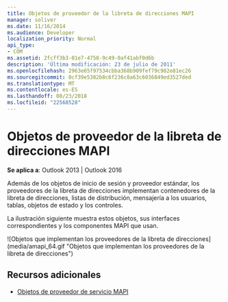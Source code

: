 ```yaml
---
title: Objetos de proveedor de la libreta de direcciones MAPI
manager: soliver
ms.date: 11/16/2014
ms.audience: Developer
localization_priority: Normal
api_type:
- COM
ms.assetid: 2fcff3b3-01e7-4758-9c49-0af41abf0d6b
description: 'Última modificación: 23 de julio de 2011'
ms.openlocfilehash: 2963e65f97534cbba368b909fef79c982e81ec26
ms.sourcegitcommit: 0cf39e5382b8c6f236c8a63c6036849ed3527ded
ms.translationtype: MT
ms.contentlocale: es-ES
ms.lasthandoff: 08/23/2018
ms.locfileid: "22568528"
---
```

# <a name="mapi-address-book-provider-objects"></a>Objetos de proveedor de la libreta de direcciones MAPI
  
**Se aplica a**: Outlook 2013 | Outlook 2016 
  
Además de los objetos de inicio de sesión y proveedor estándar, los proveedores de la libreta de direcciones implementan contenedores de la libreta de direcciones, listas de distribución, mensajería a los usuarios, tablas, objetos de estado y los controles.
  
La ilustración siguiente muestra estos objetos, sus interfaces correspondientes y los componentes MAPI que usan.
  
![Objetos que implementan los proveedores de la libreta de direcciones] (media/amapi_64.gif "Objetos que implementan los proveedores de la libreta de direcciones")
  
## <a name="see-also"></a>Recursos adicionales

- [Objetos de proveedor de servicio MAPI](mapi-service-provider-objects.md)

